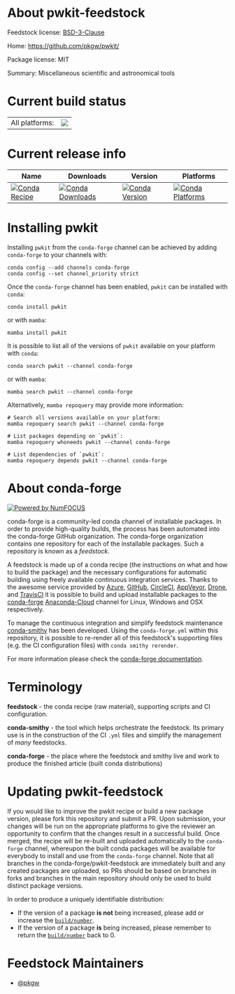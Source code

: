 About pwkit-feedstock
=====================

Feedstock license: [BSD-3-Clause](https://github.com/conda-forge/pwkit-feedstock/blob/main/LICENSE.txt)

Home: https://github.com/pkgw/pwkit/

Package license: MIT

Summary: Miscellaneous scientific and astronomical tools

Current build status
====================


<table><tr><td>All platforms:</td>
    <td>
      <a href="https://dev.azure.com/conda-forge/feedstock-builds/_build/latest?definitionId=5973&branchName=main">
        <img src="https://dev.azure.com/conda-forge/feedstock-builds/_apis/build/status/pwkit-feedstock?branchName=main">
      </a>
    </td>
  </tr>
</table>

Current release info
====================

| Name | Downloads | Version | Platforms |
| --- | --- | --- | --- |
| [![Conda Recipe](https://img.shields.io/badge/recipe-pwkit-green.svg)](https://anaconda.org/conda-forge/pwkit) | [![Conda Downloads](https://img.shields.io/conda/dn/conda-forge/pwkit.svg)](https://anaconda.org/conda-forge/pwkit) | [![Conda Version](https://img.shields.io/conda/vn/conda-forge/pwkit.svg)](https://anaconda.org/conda-forge/pwkit) | [![Conda Platforms](https://img.shields.io/conda/pn/conda-forge/pwkit.svg)](https://anaconda.org/conda-forge/pwkit) |

Installing pwkit
================

Installing `pwkit` from the `conda-forge` channel can be achieved by adding `conda-forge` to your channels with:

```
conda config --add channels conda-forge
conda config --set channel_priority strict
```

Once the `conda-forge` channel has been enabled, `pwkit` can be installed with `conda`:

```
conda install pwkit
```

or with `mamba`:

```
mamba install pwkit
```

It is possible to list all of the versions of `pwkit` available on your platform with `conda`:

```
conda search pwkit --channel conda-forge
```

or with `mamba`:

```
mamba search pwkit --channel conda-forge
```

Alternatively, `mamba repoquery` may provide more information:

```
# Search all versions available on your platform:
mamba repoquery search pwkit --channel conda-forge

# List packages depending on `pwkit`:
mamba repoquery whoneeds pwkit --channel conda-forge

# List dependencies of `pwkit`:
mamba repoquery depends pwkit --channel conda-forge
```


About conda-forge
=================

[![Powered by
NumFOCUS](https://img.shields.io/badge/powered%20by-NumFOCUS-orange.svg?style=flat&colorA=E1523D&colorB=007D8A)](https://numfocus.org)

conda-forge is a community-led conda channel of installable packages.
In order to provide high-quality builds, the process has been automated into the
conda-forge GitHub organization. The conda-forge organization contains one repository
for each of the installable packages. Such a repository is known as a *feedstock*.

A feedstock is made up of a conda recipe (the instructions on what and how to build
the package) and the necessary configurations for automatic building using freely
available continuous integration services. Thanks to the awesome service provided by
[Azure](https://azure.microsoft.com/en-us/services/devops/), [GitHub](https://github.com/),
[CircleCI](https://circleci.com/), [AppVeyor](https://www.appveyor.com/),
[Drone](https://cloud.drone.io/welcome), and [TravisCI](https://travis-ci.com/)
it is possible to build and upload installable packages to the
[conda-forge](https://anaconda.org/conda-forge) [Anaconda-Cloud](https://anaconda.org/)
channel for Linux, Windows and OSX respectively.

To manage the continuous integration and simplify feedstock maintenance
[conda-smithy](https://github.com/conda-forge/conda-smithy) has been developed.
Using the ``conda-forge.yml`` within this repository, it is possible to re-render all of
this feedstock's supporting files (e.g. the CI configuration files) with ``conda smithy rerender``.

For more information please check the [conda-forge documentation](https://conda-forge.org/docs/).

Terminology
===========

**feedstock** - the conda recipe (raw material), supporting scripts and CI configuration.

**conda-smithy** - the tool which helps orchestrate the feedstock.
                   Its primary use is in the construction of the CI ``.yml`` files
                   and simplify the management of *many* feedstocks.

**conda-forge** - the place where the feedstock and smithy live and work to
                  produce the finished article (built conda distributions)


Updating pwkit-feedstock
========================

If you would like to improve the pwkit recipe or build a new
package version, please fork this repository and submit a PR. Upon submission,
your changes will be run on the appropriate platforms to give the reviewer an
opportunity to confirm that the changes result in a successful build. Once
merged, the recipe will be re-built and uploaded automatically to the
`conda-forge` channel, whereupon the built conda packages will be available for
everybody to install and use from the `conda-forge` channel.
Note that all branches in the conda-forge/pwkit-feedstock are
immediately built and any created packages are uploaded, so PRs should be based
on branches in forks and branches in the main repository should only be used to
build distinct package versions.

In order to produce a uniquely identifiable distribution:
 * If the version of a package **is not** being increased, please add or increase
   the [``build/number``](https://docs.conda.io/projects/conda-build/en/latest/resources/define-metadata.html#build-number-and-string).
 * If the version of a package **is** being increased, please remember to return
   the [``build/number``](https://docs.conda.io/projects/conda-build/en/latest/resources/define-metadata.html#build-number-and-string)
   back to 0.

Feedstock Maintainers
=====================

* [@pkgw](https://github.com/pkgw/)

